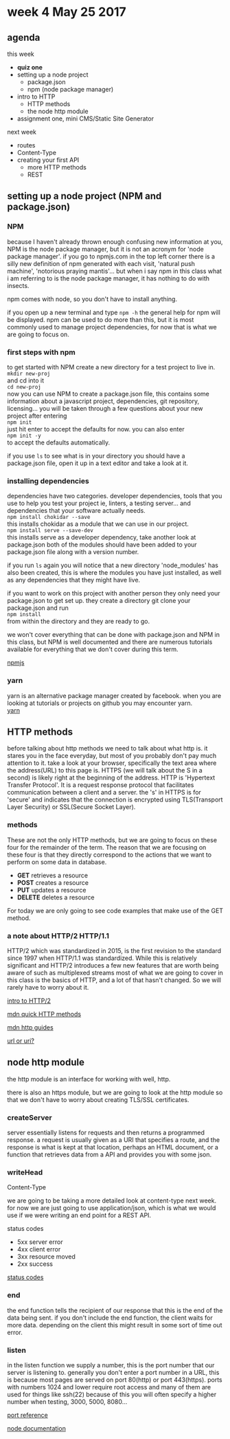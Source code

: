 # week 4 May 25 2017

## agenda

this week
- **quiz one**
- setting up a node project
  - package.json
  - npm (node package manager)
- intro to HTTP
  - HTTP methods
  - the node http module
- assignment one, mini CMS/Static Site Generator

next week
- routes
- Content-Type
- creating your first API
  - more HTTP methods
  - REST


## setting up a node project (NPM and package.json)

### NPM
because I haven't already thrown enough confusing new information at you, NPM is
the node package manager, but it is not an acronym for 'node package manager'.
if you go to npmjs.com in the top left corner there is a silly new definition of
npm generated with each visit, 'natural push machine', 'notorious praying mantis'... 
but when i say npm in this class what i am referring to is the node package
manager, it has nothing to do with insects.

npm comes with node, so you don't have to install anything.

if you open up a new terminal and type `npm -h` the general help for npm will be
displayed. npm can be used to do more than this, but it is most commonly used to
manage project dependencies, for now that is what we are going to focus on.

### first steps with npm

to get started with NPM create a new directory for a test project to live in.  
`mkdir new-proj`  
and cd into it  
`cd new-proj`  
now you can use NPM to create a package.json file, this contains some
information about a javascript project, dependencies, git repository,
licensing... you will be taken through a few questions about your new project
after entering  
`npm init`  
just hit enter to accept the defaults for now. you can also enter  
`npm init -y`  
to accept the defaults automatically.

if you use `ls` to see what is in your directory you should have a package.json
file, open it up in a text editor and take a look at it.

### installing dependencies

dependencies have two categories. developer dependencies, tools that you use to
help you test your project ie, linters, a testing server... and dependencies
that your software actually needs.  
`npm install chokidar --save`  
this installs chokidar as a module that we can use in our project.  
`npm install serve --save-dev`  
this installs serve as a developer dependency, take another look
at package.json both of the modules should have been added to your package.json
file along with a version number.

if you run `ls` again you will notice that a new directory 'node_modules' has
also been created, this is where the modules you have just installed, as
well as any dependencies that they might have live.

if you want to work on this project with another person they only need your
package.json to get set up. they create a directory git clone your package.json
and run  
`npm install`  
from within the directory and they are ready to go.

we won't cover everything that can be done with package.json and NPM in this
class, but NPM is well documented and there are numerous tutorials available for
everything that we don't cover during this term.

[npmjs](https://www.npmjs.com/)  


### yarn

yarn is an alternative package manager created by facebook. when you are looking
at tutorials or projects on github you may encounter yarn.  
[yarn](https://yarnpkg.com/en/)

## HTTP methods

before talking about http methods we need to talk about what http is. it stares
you in the face everyday, but most of you probably don't pay much attention to
it. take a look at your browser, specifically the text area where the address(URL) to
this page is. HTTPS (we will talk about the S in a second) is likely right at
the beginning of the address. HTTP is 'Hypertext Transfer Protocol'. It is a
request response protocol that facilitates communication between a client and a
server. the 's' in HTTPS is for 'secure' and indicates that the connection is
encrypted using TLS(Transport Layer Security) or SSL(Secure Socket Layer).

### methods

These are not the only HTTP methods, but we are going to focus on these four for
the remainder of the term. The reason that we are focusing on these four is that
they directly correspond to the actions that we want to perform on some data in
database.

- **GET**    retrieves a resource
- **POST**   creates a resource
- **PUT**    updates a resource
- **DELETE** deletes a resource

For today we are only going to see code examples that make use of the GET
method.

### a note about HTTP/2 HTTP/1.1

HTTP/2 which was standardized in 2015, is the first revision to the standard since 1997 when HTTP/1.1 was
standardized. While this is relatively significant and HTTP/2 introduces a few new features 
that are worth being aware of such as multiplexed streams most of what we are
going to cover in this class is the basics of HTTP, and a lot of that hasn't changed. So
we will rarely have to worry about it.

[intro to HTTP/2](https://kinsta.com/learn/what-is-http2/)

[mdn quick HTTP methods](https://developer.mozilla.org/en-US/docs/Web/HTTP/Methods)

[mdn http guides](https://developer.mozilla.org/en-US/docs/Web/HTTP)

[url or uri?](https://danielmiessler.com/study/url-uri/)

## node http module

the http module is an interface for working with well, http.

there is also an https module, but we are going to look at the http module so
that we don't have to worry about creating TLS/SSL certificates.

### createServer

server essentially listens for requests and then returns a programmed response.
a request is usually given as a URI that specifies a route, and the response is
what is kept at that location, perhaps an HTML document, or a function that
retrieves data from a API and provides you with some json.

### writeHead

Content-Type

we are going to be taking a more detailed look at content-type next week.
for now we are just going to use application/json, which is what we would use if
we were writing an end point for a REST API.

status codes
- 5xx server error
- 4xx client error
- 3xx resource moved
- 2xx success

[status codes](https://en.wikipedia.org/wiki/List_of_HTTP_status_codes)

### end
the end function tells the recipient of our response that this is the end of the
data being sent. if you don't include the end function, the client waits for more data. 
depending on the client this might result in some sort of time out error.

### listen

in the listen function we supply a number, this is the port number that our
server is listening to. generally you don't enter a port number in a URL, this is
because most pages are served on port 80(http) or port 443(https).
ports with numbers 1024 and lower require root access and many of them are used
for things like ssh(22) because of this you will often specify a higher number
when testing, 3000, 5000, 8080...

[port reference](https://en.wikipedia.org/wiki/List_of_TCP_and_UDP_port_numbers)

[node documentation](https://nodejs.org/dist/latest-v7.x/docs/api/http.html)
